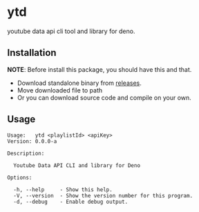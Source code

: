 # ytd

youtube data api cli tool and library for deno.

## Installation

**NOTE**: Before install this package, you should have this and that.

- Download standalone binary from
  [releases](https://github.com/kj-9/ytd/releases).
- Move downloaded file to path
- Or you can download source code and compile on your own.

## Usage

```
Usage:   ytd <playlistId> <apiKey>
Version: 0.0.0-a                  

Description:

  Youtube Data API CLI and library for Deno

Options:

  -h, --help     - Show this help.                            
  -V, --version  - Show the version number for this program.  
  -d, --debug    - Enable debug output.
```
